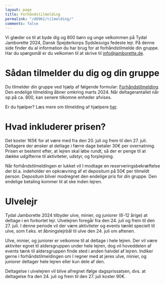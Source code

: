 ```yaml
---
layout: page
title: Forhåndstilmelding
permalink: "/d6961/tilmelding/"
comments: false
---
```


Vi glæder os til at byde dig og 800 børn og unge velkommen på Tydal Jamborette 2024, Dansk Spejderkorps Sydslesvigs fedeste lejr.
På denne side finder du al information du har brug for at forhåndstilmelde din gruppe.
Har du spørgsmål er du velkomen til at skrive til [info@jamborette.de](mailto:info@jamborette.de).

# Sådan tilmelder du dig og din gruppe 
Du tilmelder din gruppe ved hjælp af følgende formular: [Forhåndstilmelding](/d6961/tilmelding/forhåndstilmelding). 
Den endelige tilmelding åbner omkring marts 2024.
Når deltagerantallet når op på ca. 800, kan senere tilkomne enheder afvises.

Er du hjælper? Læs mere om tilmelding af hjælpere [her](/d6961/tilmelding/hjælper).

# Hvad inkluderer prisen?
Det koster 165€ for at være med fra den 20. juli og frem til den 27. juli. 
Deltagere der ønsker at deltage i færre dage betaler 30€ per overnatning.
Prisen er bestemt efter, at lejren skal løbe rundt, så der er penge til at dække udgifterne til aktiviteter, udstyr, og forplejning.

Når forhåndstilmeldingen er lukket vil I modtage en reserveringsbekræftelse der bl.a. indeholder en opkrævning af et depositum på 50€ per tilmeldt person.
Depositum bliver modregnet den endelige pris for din gruppe.
Den endelige betaling kommer til at ske inden lejren.

# Ulvelejr
Tydal Jamborette 2024 tilbyder ulve, minier, og juniorer (6-12 årige) at deltage i en forkortet lejr.
Ulvelejren foregår fra den 24. juli og frem til den 27. juli.
I denne periode vil der være aktiviteter og events tænkt specielt til ulve, som f.eks. et åbningslejrbål til ulve den 24. juli om aftenen.

Ulve, minier, og juniorer er velkomne til at deltage i hele lejren.
Der vil være aktiviter egnet til aldersgruppen under hele lejren, dog vil hoveddelen af events tænk til aldersgruppen finde sted i anden halvdel af lejren.
Indiker gerne i forhåndstilmeldingen om I regner med at jeres ulve, minier, og juniorer deltager hele lejren eller kun dele af den.

Deltagelse i ulvelejren vil blive afregnet ifølge dagsprissatsen, dvs. at deltagelse fra den 24. juli og frem til den 27. juli koster 90€.